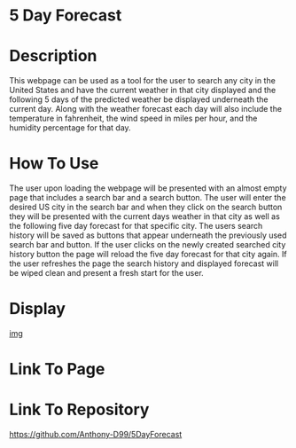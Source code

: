 # 5 Day Forecast

# Description
This webpage can be used as a tool for the user to search any city in the United States and have the current weather in that city displayed and the following 5 days of the predicted weather be displayed  underneath the current day. Along with the weather forecast each day will also include the temperature in fahrenheit, the wind speed in miles per hour, and the humidity percentage for that day.

# How To Use
The user upon loading the webpage will be presented with an almost empty page that includes a search bar and a search button. The user will enter the desired US city in the search bar and when they click on the search button they will be presented with the current days weather in that city as well as the following five day forecast for that specific city. The users search history will be saved as buttons that appear underneath the previously used search bar and button. If the user clicks on the newly created searched city history button the page will reload the five day forecast for that city again. If the user refreshes the page the search history and displayed forecast will be wiped clean and present a fresh start for the user.

# Display 
[img](./Assets/img/Weather%20Forecast1024_1.png)

# Link To Page

# Link To Repository
https://github.com/Anthony-D99/5DayForecast